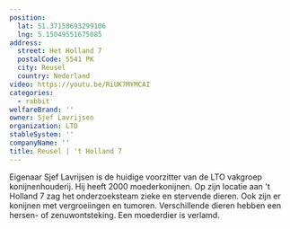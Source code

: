 ```yaml
---
position:
  lat: 51.37158693299106
  lng: 5.15049551675085
address:
  street: Het Holland 7
  postalCode: 5541 PK
  city: Reusel
  country: Nederland
video: https://youtu.be/RiUK7MYMCAI
categories:
  - rabbit
welfareBrand: ''
owner: Sjef Lavrijsen
organization: LTO
stableSystem: ''
companyName: ''
title: Reusel | 't Holland 7
---
```

Eigenaar Sjef Lavrijsen is de huidige voorzitter van de LTO vakgroep konijnenhouderij. Hij heeft 2000 moederkonijnen. Op zijn locatie aan 't Holland 7 zag het onderzoeksteam zieke en stervende dieren. Ook zijn er konijnen met vergroeiingen en tumoren. Verschillende dieren hebben een hersen- of zenuwontsteking. Een moederdier is verlamd.
